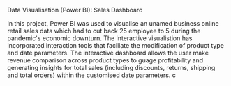 Data Visualisation (Power BI): Sales Dashboard <br />

In this project, Power BI was used to visualise an unamed business online retail sales data which had to cut back 25 employee to 5 during the pandemic's economic downturn. The interactive visualistion has incorporated interaction tools that faciliate the modification of product type and date parameters. The interactive dashboard allows the user make revenue comparison across product types to guage profitability and generating insights for total sales (including discounts, returns, shipping and total orders) within the customised date parameters.
c
